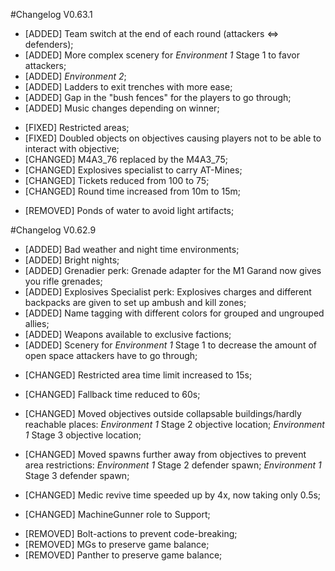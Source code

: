 #Changelog V0.63.1
+ [ADDED] Team switch at the end of each round (attackers <=> defenders);
+ [ADDED] More complex scenery for *Environment 1* Stage 1 to favor attackers;
+ [ADDED] *Environment 2*;
+ [ADDED] Ladders to exit trenches with more ease;
+ [ADDED] Gap in the "bush fences" for the players to go through;
+ [ADDED] Music changes depending on winner;

* [FIXED] Restricted areas;
* [FIXED] Doubled objects on objectives causing players not to be able to interact with objective;
* [CHANGED] M4A3_76 replaced by the M4A3_75;
* [CHANGED] Explosives specialist to carry AT-Mines;
* [CHANGED] Tickets reduced from 100 to 75;
* [CHANGED] Round time increased from 10m to 15m;

- [REMOVED] Ponds of water to avoid light artifacts;

#Changelog V0.62.9

+ [ADDED] Bad weather and night time environments;
+ [ADDED] Bright nights;
+ [ADDED] Grenadier perk:
            Grenade adapter for the M1 Garand now gives you rifle grenades;
+ [ADDED] Explosives Specialist perk:
            Explosives charges and different backpacks are given to set up ambush and kill zones;
+ [ADDED] Name tagging with different colors for grouped and ungrouped allies;
+ [ADDED] Weapons available to exclusive factions;
+ [ADDED] Scenery for *Environment 1* Stage 1 to decrease the amount of open space attackers have to go through;

* [CHANGED] Restricted area time limit increased to 15s;
* [CHANGED] Fallback time reduced to 60s;
* [CHANGED] Moved objectives outside collapsable buildings/hardly reachable places:
      *Environment 1* Stage 2 objective location;
      *Environment 1* Stage 3 objective location;

* [CHANGED] Moved spawns further away from objectives to prevent area restrictions:
      *Environment 1* Stage 2 defender spawn;
      *Environment 1* Stage 3 defender spawn;

* [CHANGED] Medic revive time speeded up by 4x, now taking only 0.5s;
* [CHANGED] MachineGunner role to Support;

- [REMOVED] Bolt-actions to prevent code-breaking;
- [REMOVED] MGs to preserve game balance;
- [REMOVED] Panther to preserve game balance;
